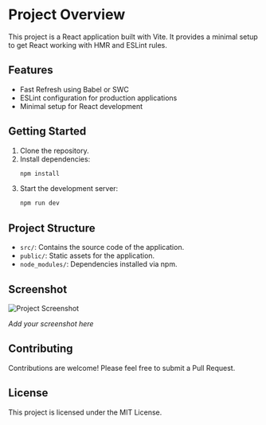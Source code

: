 # Project Overview

This project is a React application built with Vite. It provides a minimal setup to get React working with HMR and ESLint rules.

## Features

- Fast Refresh using Babel or SWC
- ESLint configuration for production applications
- Minimal setup for React development

## Getting Started

1. Clone the repository.
2. Install dependencies:
   ```bash
   npm install
   ```
3. Start the development server:
   ```bash
   npm run dev
   ```

## Project Structure

- `src/`: Contains the source code of the application.
- `public/`: Static assets for the application.
- `node_modules/`: Dependencies installed via npm.

## Screenshot

![Project Screenshot](path/to/your/screenshot.png)

*Add your screenshot here*

## Contributing

Contributions are welcome! Please feel free to submit a Pull Request.

## License

This project is licensed under the MIT License. 
